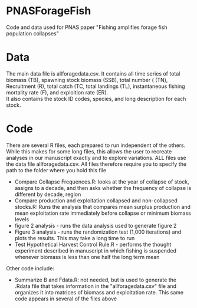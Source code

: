 # PNASForageFish
Code and data used for PNAS paper "Fishing amplifies forage fish population collapses"

# Data
The main data file is allforagedata.csv. It contains all time series of total biomass (TB), spawning stock biomass (SSB), total number (
(TN), Recruitment (R), total catch (TC, total landings (TL), instantaneous fishing mortality rate (F), and exploition rate (ER).  
It also contains the stock ID codes, species, and long description for each stock.  

# Code
There are several R files, each prepared to run independent of the others.  While this makes for some long files, this 
allows the user to recreate analyses in our manuscript exactly and to explore variations.
ALL files use the data file allforagedata.csv.  All files therefore require you to specify the path to the folder 
where you hold this file
- Compare Collapse Frequences.R: looks at the year of collapse of stock, assigns to a decade, and then asks whether the frequency of 
collapse is different by decade, region
- Compare production and exploitation collapsed and non-collapsed stocks.R: Runs the analysis that compares mean surplus production and 
mean exploitation rate immediately before collapse or minimum biomass levels
- figure 2 analysis - runs the data analysis used to generate figure 2
- Figure 3 analysis - runs the randomization test (1,000 iterations) and plots the results.  This may take a long time to run
- Test Hypothetical Harvest Control Rule.R - performs the thought experiment described in manuscript in which fishing is suspended
whenever biomass is less than one half the long term mean

Other code include:
- Summarize B and Fdata.R: not needed, but is used to generate the .Rdata file that takes information in the "allforagedata.csv" file
and organizes it into matrices of biomass and exploitation rate.  This same code appears in several of the files above

